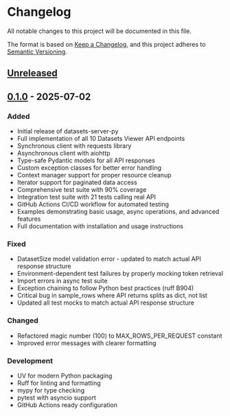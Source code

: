 # Changelog

All notable changes to this project will be documented in this file.

The format is based on [Keep a Changelog](https://keepachangelog.com/en/1.0.0/),
and this project adheres to [Semantic Versioning](https://semver.org/spec/v2.0.0.html).

## [Unreleased]

## [0.1.0] - 2025-07-02

### Added
- Initial release of datasets-server-py
- Full implementation of all 10 Datasets Viewer API endpoints
- Synchronous client with requests library
- Asynchronous client with aiohttp
- Type-safe Pydantic models for all API responses
- Custom exception classes for better error handling
- Context manager support for proper resource cleanup
- Iterator support for paginated data access
- Comprehensive test suite with 90% coverage
- Integration test suite with 21 tests calling real API
- GitHub Actions CI/CD workflow for automated testing
- Examples demonstrating basic usage, async operations, and advanced features
- Full documentation with installation and usage instructions

### Fixed
- DatasetSize model validation error - updated to match actual API response structure
- Environment-dependent test failures by properly mocking token retrieval
- Import errors in async test suite
- Exception chaining to follow Python best practices (ruff B904)
- Critical bug in sample_rows where API returns splits as dict, not list
- Updated all test mocks to match actual API response structure

### Changed
- Refactored magic number (100) to MAX_ROWS_PER_REQUEST constant
- Improved error messages with clearer formatting

### Development
- UV for modern Python packaging
- Ruff for linting and formatting
- mypy for type checking
- pytest with asyncio support
- GitHub Actions ready configuration

[Unreleased]: https://github.com/davanstrien/datasets-server-py/compare/v0.1.0...HEAD
[0.1.0]: https://github.com/davanstrien/datasets-server-py/releases/tag/v0.1.0